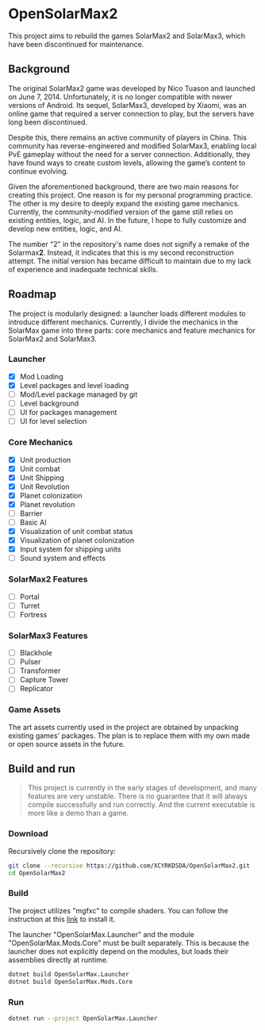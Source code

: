 # OpenSolarMax2

This project aims to rebuild the games SolarMax2 and SolarMax3, which have been discontinued for maintenance.

## Background

The original SolarMax2 game was developed by Nico Tuason and launched on June 7, 2014. Unfortunately, it is no longer compatible with newer versions of Android. Its sequel, SolarMax3, developed by Xiaomi, was an online game that required a server connection to play, but the servers have long been discontinued.

Despite this, there remains an active community of players in China. This community has reverse-engineered and modified SolarMax3, enabling local PvE gameplay without the need for a server connection. Additionally, they have found ways to create custom levels, allowing the game’s content to continue evolving.

Given the aforementioned background, there are two main reasons for creating this project. One reason is for my personal programming practice. The other is my desire to deeply expand the existing game mechanics. Currently, the community-modified version of the game still relies on existing entities, logic, and AI. In the future, I hope to fully customize and develop new entities, logic, and AI.

The number "2" in the repository's name does not signify a remake of the Solarmax**2**. Instead, it indicates that this is my second reconstruction attempt. The initial version has became difficult to maintain due to my lack of experience and inadequate technical skills.

## Roadmap

The project is modularly designed: a launcher loads different modules to introduce different mechanics. Currently, I divide the mechanics in the SolarMax game into three parts: core mechanics and feature mechanics for SolarMax2 and SolarMax3.

### Launcher

- [x] Mod Loading
- [x] Level packages and level loading
- [ ] Mod/Level package managed by git
- [ ] Level background
- [ ] UI for packages management
- [ ] UI for level selection

### Core Mechanics

- [x] Unit production
- [x] Unit combat
- [x] Unit Shipping
- [x] Unit Revolution
- [x] Planet colonization
- [x] Planet revolution
- [ ] Barrier
- [ ] Basic AI
- [x] Visualization of unit combat status
- [x] Visualization of planet colonization
- [x] Input system for shipping units
- [ ] Sound system and effects

### SolarMax2 Features

- [ ] Portal
- [ ] Turret
- [ ] Fortress

### SolarMax3 Features

- [ ] Blackhole
- [ ] Pulser
- [ ] Transformer
- [ ] Capture Tower
- [ ] Replicator

### Game Assets

The art assets currently used in the project are obtained by unpacking existing games' packages. The plan is to replace them with my own made or open source assets in the future.

## Build and run

> This project is currently in the early stages of development, and many features are very unstable. There is no guarantee that it will always compile successfully and run correctly. And the current executable is more like a demo than a game.

### Download

Recursively clone the repository:

```bash
git clone --recursive https://github.com/XCYRKDSDA/OpenSolarMax2.git
cd OpenSolarMax2
```

### Build

The project utilizes "mgfxc" to compile shaders. You can follow the instruction at this [link](https://docs.monogame.net/articles/tools/mgfxc.html) to install it.

The launcher "OpenSolarMax.Launcher" and the module "OpenSolarMax.Mods.Core" must be built separately. This is because the launcher does not explicitly depend on the modules, but loads their assemblies directly at runtime.

```bash
dotnet build OpenSolarMax.Launcher
dotnet build OpenSolarMax.Mods.Core
```

### Run

```bash
dotnet run --project OpenSolarMax.Launcher
```

